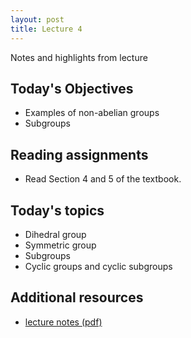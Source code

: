 ```yaml
---
layout: post
title: Lecture 4
---
```


Notes and highlights from lecture

## Today's Objectives

* Examples of non-abelian groups
* Subgroups


## Reading assignments

* Read Section 4 and 5 of the textbook.

## Today's topics
* Dihedral group
* Symmetric group
* Subgroups
* Cyclic groups and cyclic subgroups

## Additional resources

* <a target="_parent" href="https://wcasper.github.io/math407spring2022/extras/notes/lecture4-2022-02-03.pdf">lecture notes (pdf)</a>

